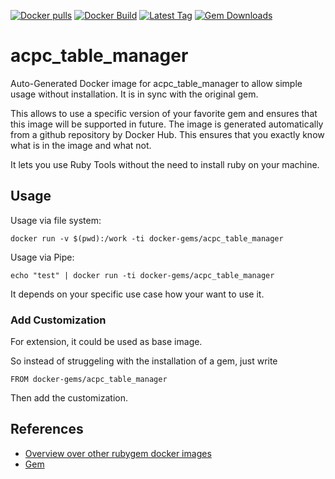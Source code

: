 [![Docker pulls](https://img.shields.io/docker/pulls/rubygem/acpc_table_manager.svg)](https://hub.docker.com/r/rubygem/acpc_table_manager/)
[![Docker Build](https://img.shields.io/docker/automated/rubygem/acpc_table_manager.svg)](https://hub.docker.com/r/rubygem/acpc_table_manager/)
[![Latest Tag](https://img.shields.io/github/tag/docker-rubygem/acpc_table_manager.svg)](https://hub.docker.com/r/rubygem/acpc_table_manager/)
[![Gem Downloads](https://img.shields.io/gem/dt/acpc_table_manager.svg)](https://rubygems.org/gems/acpc_table_manager/)
# acpc_table_manager

Auto-Generated Docker image for acpc_table_manager to allow simple usage without installation.
It is in sync with the original gem.

This allows to use a specific version of your favorite gem and ensures that this image will be supported in future.
The image is generated automatically from a github repository by Docker Hub.
This ensures that you exactly know what is in the image and what not.

It lets you use Ruby Tools without the need to install ruby on your machine.

## Usage

Usage via file system:

`docker run -v $(pwd):/work -ti docker-gems/acpc_table_manager`

Usage via Pipe:

`echo "test" | docker run -ti docker-gems/acpc_table_manager`

It depends on your specific use case how your want to use it.

### Add Customization

For extension, it could be used as base image.

So instead of struggeling with the installation of a gem, just write

`FROM docker-gems/acpc_table_manager`

Then add the customization.

## References

 - [Overview over other rubygem docker images](https://github.com/thinkbot/docker-rubygem)
 - [Gem](https://rubygems.org/gems/acpc_table_manager/)
